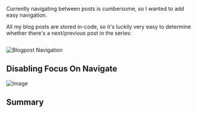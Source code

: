 ﻿Currently navigating between posts is cumbersome, so I wanted to add easy navigation.

All my blog posts are stored in-code, so it's luckily very easy to determine whether there's a next/previous post in the series:

```csharp

```

![Blogpost Navigation]()

## Disabling Focus On Navigate

![Image]()

## Summary

